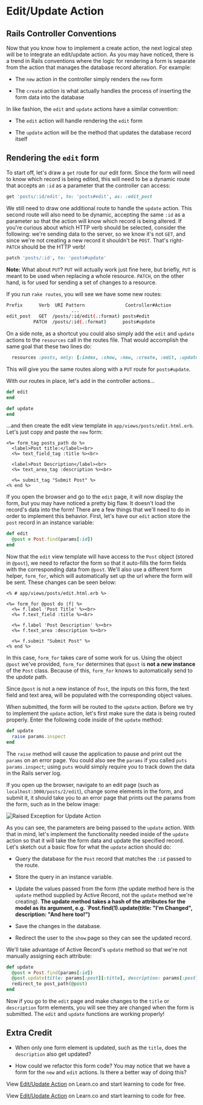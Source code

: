 # Edit/Update Action

## Rails Controller Conventions

Now that you know how to implement a create action, the next logical step will
be to integrate an edit/update action. As you may have noticed, there is a trend
in Rails conventions where the logic for rendering a form is separate from the
action that manages the database record alteration. For example:

- The `new` action in the controller simply renders the `new` form

- The `create` action is what actually handles the process of inserting the form
  data into the database

In like fashion, the `edit` and `update` actions have a similar convention:

- The `edit` action will handle rendering the `edit` form

- The `update` action will be the method that updates the database record itself

## Rendering the `edit` form

To start off, let's draw a `get` route for our edit form. Since the form will
need to know which record is being edited, this will need to be a dynamic route
that accepts an `:id` as a parameter that the controller can access:

```ruby
get 'posts/:id/edit', to: 'posts#edit', as: :edit_post
```

We still need to draw one additional route to handle the `update` action. This
second route will also need to be dynamic, accepting the same `:id` as a
parameter so that the action will know which record is being altered. If you're
curious about which HTTP verb should be selected, consider the following: we're
sending data to the server, so we know it's not `GET`, and since we're not
creating a new record it shouldn't be `POST`. That's right- `PATCH` should be the
HTTP verb!

```ruby
patch 'posts/:id', to: 'posts#update'
```

**Note:** What about `PUT`? `PUT` will actually work just fine here, but briefly,
`PUT` is meant to be used when replacing a whole resource. `PATCH`, on the other
hand, is for used for sending a set of changes to a resource.

If you run `rake routes`, you will see we have some new routes:

```bash
Prefix      Verb  URI Pattern               Controller#Action
                        ...
edit_post   GET  /posts/:id/edit(.:format) posts#edit
          PATCH  /posts/:id(.:format)      posts#update
```

On a side note, as a shortcut you could also simply add the `edit` and `update`
actions to the `resources` call in the routes file. That would accomplish the
same goal that these two lines do:

```ruby
  resources :posts, only: [:index, :show, :new, :create, :edit, :update]
```

This will give you the same routes along with a `PUT` route for
`posts#update`.

With our routes in place, let's add in the controller actions...

```ruby
def edit
end

def update
end
```

...and then create the edit view template in `app/views/posts/edit.html.erb`.
Let's just copy and paste the `new` form:

```erb
<%= form_tag posts_path do %>
  <label>Post title:</label><br>
  <%= text_field_tag :title %><br>

  <label>Post Description</label><br>
  <%= text_area_tag :description %><br>

  <%= submit_tag "Submit Post" %>
<% end %>
```

If you open the browser and go to the `edit` page, it will now display the form,
but you may have noticed a pretty big flaw. It doesn't load the record's data
into the form! There are a few things that we'll need to do in order to
implement this behavior. First, let's have our `edit` action store the `post`
record in an instance variable:

```ruby
def edit
  @post = Post.find(params[:id])
end
```

Now that the `edit` view template will have access to the `Post` object (stored
in `@post`), we need to refactor the form so that it auto-fills the form fields
with the corresponding data from `@post`. We'll also use a different form helper, `form_for`, which will automatically set up the url where the form will be sent. These changes can be seen below:

```erb
<% # app/views/posts/edit.html.erb %>

<%= form_for @post do |f| %>
  <%= f.label 'Post Title' %><br>
  <%= f.text_field :title %><br>

  <%= f.label 'Post Description' %><br>
  <%= f.text_area :description %><br>

  <%= f.submit "Submit Post" %>
<% end %>
```

In this case, `form_for` takes care of some work for us. Using the object
`@post` we've provided, `form_for` determines that `@post` is **not a _new_
instance** of the `Post` class. Because of this, `form_for` knows to
automatically send to the _update_ path.

Since `@post` is not a new instance of `Post`, the inputs on this form, the text
field and text area, will be populated with the corresponding object values.

When submitted, the form will be routed to the `update` action. Before we
try to implement the `update` action, let's first make sure the data is being
routed properly. Enter the following code inside of the `update` method:

```ruby
def update
  raise params.inspect
end
```

The `raise` method will cause the application to pause and print out the
`params` on an error page. You could also see the `params` if you called `puts params.inspect`; using `puts` would simply require you to track down the data in
the Rails server log.

If you open up the browser, navigate to an edit page (such as
`localhost:3000/posts/2/edit`), change some elements in the form, and submit it,
it should take you to an error page that prints out the params from the form,
such as in the below image:

![Raised Exception for Update Action](https://s3.amazonaws.com/flatiron-bucket/readme-lessons/update_raised_exception.png)

As you can see, the parameters are being passed to the `update` action. With
that in mind, let's implement the functionality needed inside of the `update`
action so that it will take the form data and update the specified record. Let's
sketch out a basic flow for what the `update` action should do:

- Query the database for the `Post` record that matches the `:id` passed to the route.

- Store the query in an instance variable.

- Update the values passed from the form (the update method here is the `update`
  method supplied by Active Record, not the `update` method we're creating). **The
  update method takes a hash of the attributes for the model as its argument, e.g.
  `Post.find(1).update(title: "I'm Changed", description: "And here too!")**

- Save the changes in the database.

- Redirect the user to the `show` page so they can see the updated record.

We'll take advantage of Active Record's `update` method so that we're not
manually assigning each attribute:

```ruby
def update
  @post = Post.find(params[:id])
  @post.update(title: params[:post][:title], description: params[:post][:description])
  redirect_to post_path(@post)
end
```

Now if you go to the `edit` page and make changes to the `title` or
`description` form elements, you will see they are changed when the form is
submitted. The `edit` and `update` functions are working properly!

## Extra Credit

- When only one form element is updated, such as the `title`, does the
  `description` also get updated?

- How could we refactor this form code? You may notice that we have a form for the
  `new` and `edit` actions. Is there a better way of doing this?

<p data-visibility='hidden'>View <a href='https://learn.co/lessons/rails-edit-update-action-readme' title='Edit/Update Action'>Edit/Update Action</a> on Learn.co and start learning to code for free.</p>

<p class='util--hide'>View <a href='https://learn.co/lessons/rails-edit-update-action-readme'>Edit/Update Action</a> on Learn.co and start learning to code for free.</p>
